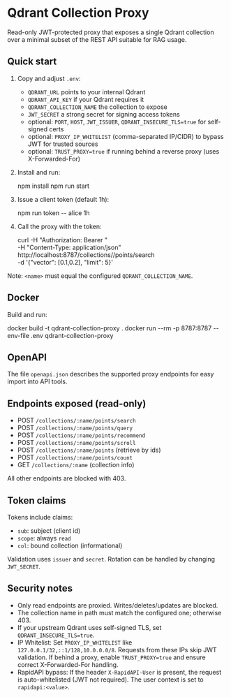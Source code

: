 # Qdrant Collection Proxy

Read-only JWT-protected proxy that exposes a single Qdrant collection over a minimal subset of the REST API suitable for RAG usage.

## Quick start

1. Copy and adjust `.env`:

   - `QDRANT_URL` points to your internal Qdrant
   - `QDRANT_API_KEY` if your Qdrant requires it
   - `QDRANT_COLLECTION_NAME` the collection to expose
   - `JWT_SECRET` a strong secret for signing access tokens
   - optional: `PORT`, `HOST`, `JWT_ISSUER`, `QDRANT_INSECURE_TLS=true` for self-signed certs
   - optional: `PROXY_IP_WHITELIST` (comma-separated IP/CIDR) to bypass JWT for trusted sources
   - optional: `TRUST_PROXY=true` if running behind a reverse proxy (uses X-Forwarded-For)

2. Install and run:

   npm install
   npm run start

3. Issue a client token (default 1h):

   npm run token -- alice 1h

4. Call the proxy with the token:

   curl -H "Authorization: Bearer <TOKEN>" \
     -H "Content-Type: application/json" \
     http://localhost:8787/collections/<name>/points/search \
     -d '{"vector": [0.1,0.2], "limit": 5}'

Note: `<name>` must equal the configured `QDRANT_COLLECTION_NAME`.

## Docker

Build and run:

   docker build -t qdrant-collection-proxy .
   docker run --rm -p 8787:8787 --env-file .env qdrant-collection-proxy

## OpenAPI

The file `openapi.json` describes the supported proxy endpoints for easy import into API tools.

## Endpoints exposed (read-only)

- POST `/collections/:name/points/search`
- POST `/collections/:name/points/query`
- POST `/collections/:name/points/recommend`
- POST `/collections/:name/points/scroll`
- POST `/collections/:name/points` (retrieve by ids)
- POST `/collections/:name/points/count`
- GET  `/collections/:name` (collection info)

All other endpoints are blocked with 403.

## Token claims

Tokens include claims:

- `sub`: subject (client id)
- `scope`: always `read`
- `col`: bound collection (informational)

Validation uses `issuer` and `secret`. Rotation can be handled by changing `JWT_SECRET`.

## Security notes

- Only read endpoints are proxied. Writes/deletes/updates are blocked.
- The collection name in path must match the configured one; otherwise 403.
- If your upstream Qdrant uses self-signed TLS, set `QDRANT_INSECURE_TLS=true`.
 - IP Whitelist: Set `PROXY_IP_WHITELIST` like `127.0.0.1/32,::1/128,10.0.0.0/8`. Requests from these IPs skip JWT validation. If behind a proxy, enable `TRUST_PROXY=true` and ensure correct X-Forwarded-For handling.
 - RapidAPI bypass: If the header `X-RapidAPI-User` is present, the request is auto-whitelisted (JWT not required). The user context is set to `rapidapi:<value>`.
